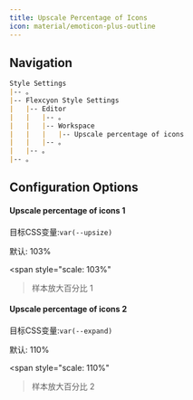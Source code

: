 ```yaml
---
title: Upscale Percentage of Icons
icon: material/emoticon-plus-outline
---
```


## Navigation
```md
Style Settings
|-- 。
|-- Flexcyon Style Settings
|   |-- Editor
|   |   |-- 。
|   |   |-- Workspace
|   |   |   |-- Upscale percentage of icons
|   |   |-- 。
|   |-- 。
|-- 。
```

## Configuration Options

#### Upscale percentage of icons 1
目标CSS变量:`var(--upsize)`

默认: 103%

<span style="scale: 103%"
>样本放大百分比 1</span>

#### Upscale percentage of icons 2
目标CSS变量:`var(--expand)`

默认: 110%

<span style="scale: 110%"
>样本放大百分比 2</span>